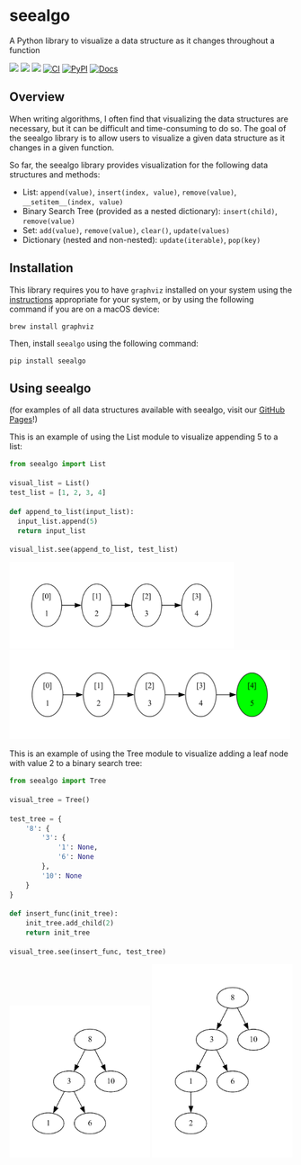 # seealgo
A Python library to visualize a data structure as it changes throughout a function

[![](https://img.shields.io/badge/License-Apache_2.0-pink.svg)](./LICENSE) 
![](https://img.shields.io/github/issues/sarahtang7/seealgo)
![](https://img.shields.io/codecov/c/github/sarahtang7/seealgo/main?color=lightgreen)
[![CI](https://github.com/sarahtang7/seealgo/actions/workflows/main.yml/badge.svg?branch=main)](https://github.com/sarahtang7/seealgo/actions/workflows/main.yml)
[![PyPI](https://img.shields.io/pypi/v/seealgo?color=lightblue)](https://pypi.org/project/seealgo/)
[![Docs](https://img.shields.io/badge/Github-Pages-blue)](https://sarahtang7.github.io/seealgo/)

## Overview
When writing algorithms, I often find that visualizing the data structures are necessary, but it can be difficult and time-consuming to do so. The goal of the seealgo library is to allow users to visualize a given data structure as it changes in a given function.

So far, the seealgo library provides visualization for the following data structures and methods:
- List: `append(value)`, `insert(index, value)`, `remove(value)`, `__setitem__(index, value)`
- Binary Search Tree (provided as a nested dictionary): `insert(child)`, `remove(value)` 
- Set: `add(value)`, `remove(value)`, `clear()`, `update(values)`
- Dictionary (nested and non-nested): `update(iterable)`, `pop(key)`

## Installation
This library requires you to have `graphviz` installed on your system using the [instructions](https://graphviz.org/download/) appropriate for your system, or by using the following command if you are on a macOS device: 
```
brew install graphviz
```
Then, install `seealgo` using the following command:
```
pip install seealgo
```

## Using seealgo
(for examples of all data structures available with seealgo, visit our [GitHub Pages](https://sarahtang7.github.io/seealgo/)!)

This is an example of using the List module to visualize appending 5 to a list:

```python
from seealgo import List

visual_list = List()
test_list = [1, 2, 3, 4]

def append_to_list(input_list):
  input_list.append(5)
  return input_list

visual_list.see(append_to_list, test_list)
```
<img src="./outputFiles/eg_appendlist_before.png" width="400">
<img src="./outputFiles/eg_appendlist_after.png" width="500">


This is an example of using the Tree module to visualize adding a leaf node with value 2 to a binary search tree: 

```python
from seealgo import Tree

visual_tree = Tree()

test_tree = {
    '8': {
        '3': {
            '1': None,
            '6': None
        },
        '10': None
    }
}

def insert_func(init_tree):
    init_tree.add_child(2)
    return init_tree

visual_tree.see(insert_func, test_tree)
```
<img src="./outputFiles/eg_appendtree_before.png" width="250">
<img src="./outputFiles/eg_appendtree_after.png" width="250">
